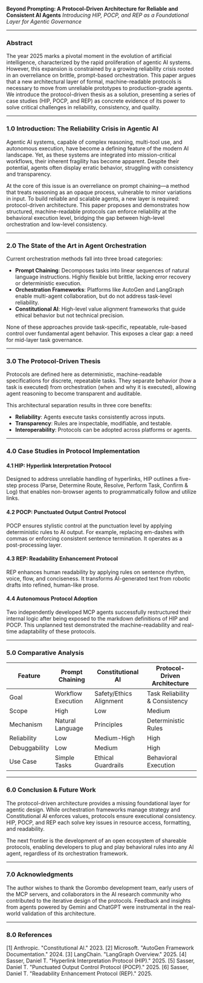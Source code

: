 **Beyond Prompting: A Protocol-Driven Architecture for Reliable and Consistent AI Agents**
*Introducing HIP, POCP, and REP as a Foundational Layer for Agentic Governance*

---

### Abstract

The year 2025 marks a pivotal moment in the evolution of artificial intelligence, characterized by the rapid proliferation of agentic AI systems. However, this expansion is constrained by a growing reliability crisis rooted in an overreliance on brittle, prompt-based orchestration. This paper argues that a new architectural layer of formal, machine-readable protocols is necessary to move from unreliable prototypes to production-grade agents. We introduce the protocol-driven thesis as a solution, presenting a series of case studies (HIP, POCP, and REP) as concrete evidence of its power to solve critical challenges in reliability, consistency, and quality.

---

### 1.0 Introduction: The Reliability Crisis in Agentic AI

Agentic AI systems, capable of complex reasoning, multi-tool use, and autonomous execution, have become a defining feature of the modern AI landscape. Yet, as these systems are integrated into mission-critical workflows, their inherent fragility has become apparent. Despite their potential, agents often display erratic behavior, struggling with consistency and transparency.

At the core of this issue is an overreliance on prompt chaining—a method that treats reasoning as an opaque process, vulnerable to minor variations in input. To build reliable and scalable agents, a new layer is required: protocol-driven architecture. This paper proposes and demonstrates how structured, machine-readable protocols can enforce reliability at the behavioral execution level, bridging the gap between high-level orchestration and low-level consistency.

---

### 2.0 The State of the Art in Agent Orchestration

Current orchestration methods fall into three broad categories:

* **Prompt Chaining**: Decomposes tasks into linear sequences of natural language instructions. Highly flexible but brittle, lacking error recovery or deterministic execution.
* **Orchestration Frameworks**: Platforms like AutoGen and LangGraph enable multi-agent collaboration, but do not address task-level reliability.
* **Constitutional AI**: High-level value alignment frameworks that guide ethical behavior but not technical precision.

None of these approaches provide task-specific, repeatable, rule-based control over fundamental agent behavior. This exposes a clear gap: a need for mid-layer task governance.

---

### 3.0 The Protocol-Driven Thesis

Protocols are defined here as deterministic, machine-readable specifications for discrete, repeatable tasks. They separate behavior (how a task is executed) from orchestration (when and why it is executed), allowing agent reasoning to become transparent and auditable.

This architectural separation results in three core benefits:

* **Reliability**: Agents execute tasks consistently across inputs.
* **Transparency**: Rules are inspectable, modifiable, and testable.
* **Interoperability**: Protocols can be adopted across platforms or agents.

---

### 4.0 Case Studies in Protocol Implementation

#### 4.1 HIP: Hyperlink Interpretation Protocol

Designed to address unreliable handling of hyperlinks, HIP outlines a five-step process (Parse, Determine Route, Resolve, Perform Task, Confirm & Log) that enables non-browser agents to programmatically follow and utilize links.

#### 4.2 POCP: Punctuated Output Control Protocol

POCP ensures stylistic control at the punctuation level by applying deterministic rules to AI output. For example, replacing em-dashes with commas or enforcing consistent sentence termination. It operates as a post-processing layer.

#### 4.3 REP: Readability Enhancement Protocol

REP enhances human readability by applying rules on sentence rhythm, voice, flow, and conciseness. It transforms AI-generated text from robotic drafts into refined, human-like prose.

#### 4.4 Autonomous Protocol Adoption

Two independently developed MCP agents successfully restructured their internal logic after being exposed to the markdown definitions of HIP and POCP. This unplanned test demonstrated the machine-readability and real-time adaptability of these protocols.

---

### 5.0 Comparative Analysis

| Feature       | Prompt Chaining    | Constitutional AI       | Protocol-Driven Architecture   |
| ------------- | ------------------ | ----------------------- | ------------------------------ |
| Goal          | Workflow Execution | Safety/Ethics Alignment | Task Reliability & Consistency |
| Scope         | High               | Low                     | Medium                         |
| Mechanism     | Natural Language   | Principles              | Deterministic Rules            |
| Reliability   | Low                | Medium-High             | High                           |
| Debuggability | Low                | Medium                  | High                           |
| Use Case      | Simple Tasks       | Ethical Guardrails      | Behavioral Execution           |

---

### 6.0 Conclusion & Future Work

The protocol-driven architecture provides a missing foundational layer for agentic design. While orchestration frameworks manage strategy and Constitutional AI enforces values, protocols ensure executional consistency. HIP, POCP, and REP each solve key issues in resource access, formatting, and readability.

The next frontier is the development of an open ecosystem of shareable protocols, enabling developers to plug and play behavioral rules into any AI agent, regardless of its orchestration framework.

---

### 7.0 Acknowledgments

The author wishes to thank the Gorombo development team, early users of the MCP servers, and collaborators in the AI research community who contributed to the iterative design of the protocols. Feedback and insights from agents powered by Gemini and ChatGPT were instrumental in the real-world validation of this architecture.

---

### 8.0 References

[1] Anthropic. "Constitutional AI." 2023.
[2] Microsoft. "AutoGen Framework Documentation." 2024.
[3] LangChain. "LangGraph Overview." 2025.
[4] Sasser, Daniel T. "Hyperlink Interpretation Protocol (HIP)." 2025.
[5] Sasser, Daniel T. "Punctuated Output Control Protocol (POCP)." 2025.
[6] Sasser, Daniel T. "Readability Enhancement Protocol (REP)." 2025.
